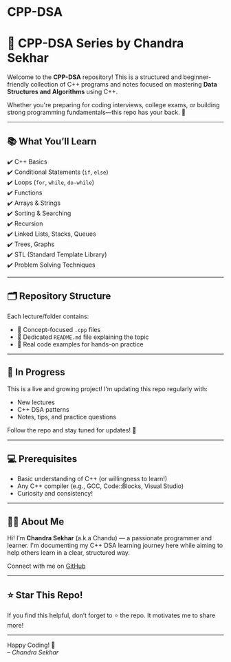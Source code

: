 # CPP-DSA

# 📘 CPP-DSA Series by Chandra Sekhar

Welcome to the **CPP-DSA** repository! This is a structured and beginner-friendly collection of C++ programs and notes focused on mastering **Data Structures and Algorithms** using C++.

Whether you're preparing for coding interviews, college exams, or building strong programming fundamentals—this repo has your back. 💪

---

## 📚 What You’ll Learn

✔️ C++ Basics  
✔️ Conditional Statements (`if`, `else`)  
✔️ Loops (`for`, `while`, `do-while`)  
✔️ Functions  
✔️ Arrays & Strings  
✔️ Sorting & Searching  
✔️ Recursion  
✔️ Linked Lists, Stacks, Queues  
✔️ Trees, Graphs  
✔️ STL (Standard Template Library)  
✔️ Problem Solving Techniques

---

## 🗂️ Repository Structure

Each lecture/folder contains:

- 🧠 Concept-focused `.cpp` files  
- 📝 Dedicated `README.md` file explaining the topic  
- 🚀 Real code examples for hands-on practice  

---

## 🚧 In Progress

This is a live and growing project! I’m updating this repo regularly with:

- New lectures  
- C++ DSA patterns  
- Notes, tips, and practice questions

Follow the repo and stay tuned for updates! 🌱

---

## 💻 Prerequisites

- Basic understanding of C++ (or willingness to learn!)
- Any C++ compiler (e.g., GCC, Code::Blocks, Visual Studio)
- Curiosity and consistency!

---

## 👨‍💻 About Me

Hi! I’m **Chandra Sekhar** (a.k.a Chandu) — a passionate programmer and learner. I'm documenting my C++ DSA learning journey here while aiming to help others learn in a clear, structured way.

Connect with me on [GitHub](https://github.com/chandra71)

---

## ⭐ Star This Repo!

If you find this helpful, don’t forget to ⭐ the repo. It motivates me to share more!

---

Happy Coding! 🚀  
*– Chandra Sekhar*
